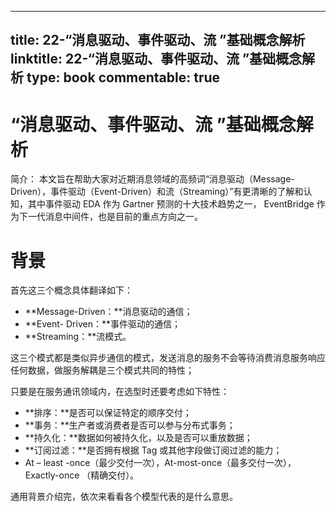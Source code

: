 
---
title: 22-“消息驱动、事件驱动、流 ”基础概念解析
linktitle: 22-“消息驱动、事件驱动、流 ”基础概念解析
type: book
commentable: true
---

# “消息驱动、事件驱动、流 ”基础概念解析

简介： 本文旨在帮助大家对近期消息领域的高频词“消息驱动（Message-Driven），事件驱动（Event-Driven）和流（Streaming）”有更清晰的了解和认知，其中事件驱动 EDA 作为 Gartner 预测的十大技术趋势之一， EventBridge 作为下一代消息中间件，也是目前的重点方向之一。

# 背景

首先这三个概念具体翻译如下：

- **Message-Driven：**消息驱动的通信；
- **Event- Driven：**事件驱动的通信；
- **Streaming：**流模式。

这三个模式都是类似异步通信的模式，发送消息的服务不会等待消费消息服务响应任何数据，做服务解耦是三个模式共同的特性；

只要是在服务通讯领域内，在选型时还要考虑如下特性：

- **排序：**是否可以保证特定的顺序交付；
- **事务：**生产者或消费者是否可以参与分布式事务；
- **持久化：**数据如何被持久化，以及是否可以重放数据；
- **订阅过滤：**是否拥有根据 Tag 或其他字段做订阅过滤的能力；
- At – least -once（最少交付一次），At-most-once（最多交付一次），Exactly-once （精确交付）。

通用背景介绍完，依次来看看各个模型代表的是什么意思。

    